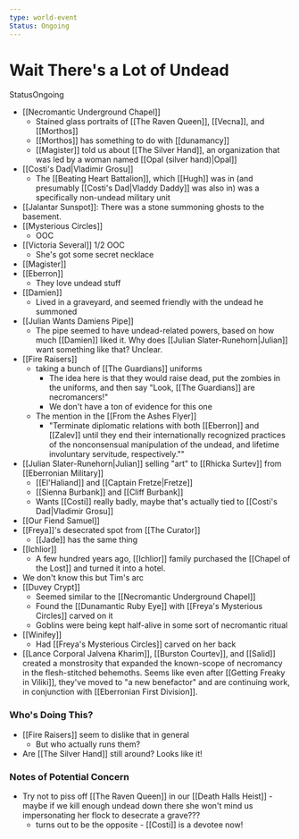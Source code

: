 ```yaml
---
type: world-event
Status: Ongoing
---
```


# Wait There's a Lot of Undead
<span class="dataview inline-field"><span class="inline-field-key">Status</span><span class="inline-field-value">Ongoing</span></span>

* [[Necromantic Underground Chapel]]
	* Stained glass portraits of [[The Raven Queen]], [[Vecna]], and [[Morthos]] 
	* [[Morthos]] has something to do with [[dunamancy]]
	* [[Magister]] told us about [[The Silver Hand]], an organization that was led by a woman named [[Opal (silver hand)|Opal]] 
* [[Costi's Dad|Vladimir Grosu]]
	* The [[Beating Heart Battalion]], which [[Hugh]] was in (and presumably [[Costi's Dad|Vladdy Daddy]] was also in) was a specifically non-undead military unit
* [[Jalantar Sunspot]]: There was a stone summoning ghosts to the basement.
* [[Mysterious Circles]] 
	* OOC
* [[Victoria Several]] 1/2 OOC
	* She's got some secret necklace
* [[Magister]] 
* [[Eberron]]
	* They love undead stuff
* [[Damien]]
	* Lived in a graveyard, and seemed friendly with the undead he summoned
* [[Julian Wants Damiens Pipe]]
	* The pipe seemed to have undead-related powers, based on how much [[Damien]] liked it. Why does [[Julian Slater-Runehorn|Julian]] want something like that? Unclear.
* [[Fire Raisers]] 
	* taking a bunch of [[The Guardians]] uniforms
		* The idea here is that they would raise dead, put the zombies in the uniforms, and then say "Look, [[The Guardians]] are necromancers!"
		* We don't have a ton of evidence for this one
	* The mention in the [[From the Ashes Flyer]] 
		* "Terminate diplomatic relations with both [[Eberron]] and [[Zalev]] until they end their internationally recognized practices of the nonconsensual manipulation of the undead, and lifetime involuntary servitude, respectively.""
* [[Julian Slater-Runehorn|Julian]] selling "art" to [[Rhicka Surtev]] from [[Eberronian Military]]
	* [[El'Haliand]] and [[Captain Fretze|Fretze]]
	* [[Sienna Burbank]] and [[Cliff Burbank]] 
	* Wants [[Costi]] really badly, maybe that's actually tied to [[Costi's Dad|Vladimir Grosu]]
* [[Our Fiend Samuel]]
* [[Freya]]'s desecrated spot from [[The Curator]]
	* [[Jade]] has the same thing
* [[Ichlior]]
	* A few hundred years ago, [[Ichlior]] family purchased the [[Chapel of the Lost]] and turned it into a hotel. 
* We don't know this but Tim's arc
* [[Duvey Crypt]]
	* Seemed similar to the [[Necromantic Underground Chapel]]
	* Found the [[Dunamantic Ruby Eye]] with [[Freya's Mysterious Circles]] carved on it
	* Goblins were being kept half-alive in some sort of necromantic ritual
* [[Winifey]]
	* Had [[Freya's Mysterious Circles]] carved on her back 
* [[Lance Corporal Jalvena Kharim]], [[Burston Courtev]], and [[Salid]] created a monstrosity that expanded the known-scope of necromancy in the flesh-stitched behemoths. Seems like even after [[Getting Freaky in Viliki]], they've moved to "a new benefactor" and are continuing work, in conjunction with [[Eberronian First Division]]. 


### Who's Doing This?
* [[Fire Raisers]] seem to dislike that in general
	* But who actually runs them?
* Are [[The Silver Hand]] still around? Looks like it!

### Notes of Potential Concern
* Try not to piss off [[The Raven Queen]] in our [[Death Halls Heist]] - maybe if we kill enough undead down there she won't mind us impersonating her flock to desecrate a grave??? 
	* turns out to be the opposite - [[Costi]] is a devotee now! 